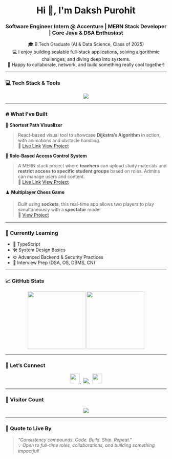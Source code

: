 <h1 align="center">Hi 👋, I'm Daksh Purohit</h1>
<h3 align="center">Software Engineer Intern @ Accenture | MERN Stack Developer | Core Java & DSA Enthusiast</h3>


<p align="center">
  🎓 B.Tech Graduate (AI & Data Science, Class of 2025)<br>
  💻 I enjoy building scalable full-stack applications, solving algorithmic challenges, and diving deep into systems.<br>
  🤝 Happy to collaborate, network, and build something really cool together!
</p>

---

### 💻 Tech Stack & Tools

<p align="center">
  <img src="https://skillicons.dev/icons?i=react,nodejs,express,mongodb,tailwind,js,ts,java,mysql,git,github,vscode,figma" />
</p>

---

### 🔥 What I’ve Built
🧭 **Shortest Path Visualizer**  
> React-based visual tool to showcase **Dijkstra’s Algorithm** in action, with animations and obstacle handling.  
🔗 [Live Link](https://path-finder-project.vercel.app/) [View Project](https://github.com/dakshu04) 

🧠 **Role-Based Access Control System**  
> A MERN stack project where **teachers** can upload study materials and **restrict access to specific student groups** based on roles. Admins can manage users and content.  
🔗 [Live Link](https://front-end-rbac-college-book-store.vercel.app/) [View Project](https://github.com/dakshu04)

♟️ **Multiplayer Chess Game**  
> Built using **sockets**, this real-time app allows two players to play simultaneously with a **spectator** mode!  
🔗 [View Project](https://github.com/dakshu04)


---

### 🌱 Currently Learning

- 📘 TypeScript
- 🛠 System Design Basics
- ⚙️ Advanced Backend & Security Practices
- 🧠 Interview Prep (DSA, OS, DBMS, CN)

---


### 📈 GitHub Stats

<p align="center">
  <img src="https://github-readme-stats.vercel.app/api?username=dakshu04&show_icons=true&theme=tokyonight&count_private=true" height="180" />
  <img src="https://github-readme-stats.vercel.app/api/top-langs/?username=dakshu04&layout=compact&theme=tokyonight" height="180" />
</p>



---

### 🤝 Let’s Connect

<p align="center">
  <a href="https://www.linkedin.com/in/purohitdaksh" target="_blank">
    <img src="https://skillicons.dev/icons?i=linkedin" height="30" />
  </a>
  &nbsp;
  <a href="mailto:dakshugrows@gmail.com">
    <img src="https://img.shields.io/badge/Gmail-D14836?style=flat&logo=gmail&logoColor=white" />
  </a>
  &nbsp;
  <a href="https://x.com/DakshPuroh18319">
    <img src="https://skillicons.dev/icons?i=twitter" height="30" />
  </a>
</p>

---

### 🧮 Visitor Count

<p align="center">
  <img src="https://komarev.com/ghpvc/?username=dakshu04&label=Visitors&color=0e75b6&style=flat" />
</p>

---

### 💬 Quote to Live By

> _"Consistency compounds. Code. Build. Ship. Repeat."_  
> 💡 *Open to full-time roles, collaborations, and building something impactful!*
